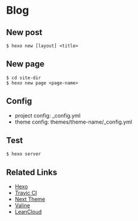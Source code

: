 Blog
==== 

New post
------------
```
$ hexo new [layout] <title>
```

New page
------------
```
$ cd site-dir
$ hexo new page <page-name>
```

Config
------------
- project config: _config.yml
- theme config: themes/theme-name/_config.yml

Test
------------
```
$ hexo server
```

Related Links
------------
- [Hexo](https://hexo.io/zh-cn/docs/)
- [Travic CI](https://travis-ci.com/)
- [Next Theme](http://theme-next.iissnan.com/)
- [Valine](https://valine.js.org/)
- [LeanCloud](https://leancloud.cn/)
